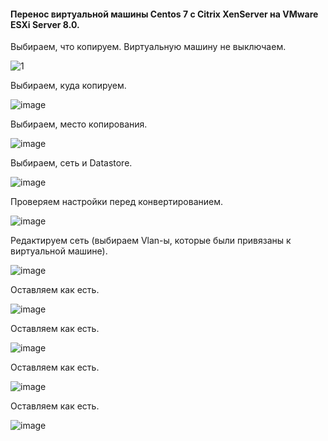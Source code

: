 #### Перенос виртуальной машины Centos 7 c Citrix XenServer на VMware ESXi Server 8.0. 

Выбираем, что копируем. Виртуальную машину не выключаем.

![1](https://github.com/tvgVita69/Linux_begin/assets/98489171/87d8547f-3ce0-40d0-a30b-5dbc54eba4eb)
 
Выбираем, куда копируем.

![image](https://github.com/tvgVita69/Linux_begin/assets/98489171/d04ac5c4-7485-44d0-a496-27fb950ce8ce)

Выбираем, место копирования.

![image](https://github.com/tvgVita69/Linux_begin/assets/98489171/743039c3-bd15-4151-a9ea-a4af4eb225a4)

Выбираем, сеть и Datastore.
 
![image](https://github.com/tvgVita69/Linux_begin/assets/98489171/23adb544-2997-478d-9a85-88aea3bfbcaa)

Проверяем настройки перед конвертированием.

![image](https://github.com/tvgVita69/Linux_begin/assets/98489171/5b8a9dbf-fb3f-48d9-a4f1-142a8020dbfb) 

Редактируем сеть (выбираем Vlan-ы, которые были привязаны к виртуальной машине).
 
![image](https://github.com/tvgVita69/Linux_begin/assets/98489171/627dbc6e-d397-4630-9935-172682500745)

Оставляем как есть.

![image](https://github.com/tvgVita69/Linux_begin/assets/98489171/1ee744fe-30e6-4daf-befe-988dbd95bbe1)
 
Оставляем как есть.
 
![image](https://github.com/tvgVita69/Linux_begin/assets/98489171/e1394716-349c-4a69-b759-e275399c470f)

Оставляем как есть.

![image](https://github.com/tvgVita69/Linux_begin/assets/98489171/f804554c-7a39-4e78-81a6-becf565a1963)
 
Оставляем как есть.
 
![image](https://github.com/tvgVita69/Linux_begin/assets/98489171/b8fc232c-fdd0-4759-8150-42eaad6beab4)





